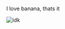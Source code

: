 I love banana, thats it

![idk](https://user-images.githubusercontent.com/74547779/121762081-e176fa00-cb5d-11eb-8f73-7321209b7541.png)
